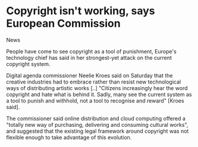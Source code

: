 # Copyright isn't working, says European Commission

News

People have come to see copyright as a tool of punishment, Europe's technology chief has said in her strongest-yet attack on the current copyright system.

Digital agenda commissioner Neelie Kroes said on Saturday that the creative industries had to embrace rather than resist new technological ways of distributing artistic works [..] "Citizens increasingly hear the word copyright and hate what is behind it. Sadly, many see the current system as a tool to punish and withhold, not a tool to recognise and reward" [Kroes said].

The commissioner said online distribution and cloud computing offered a "totally new way of purchasing, delivering and consuming cultural works", and suggested that the existing legal framework around copyright was not flexible enough to take advantage of this evolution.
